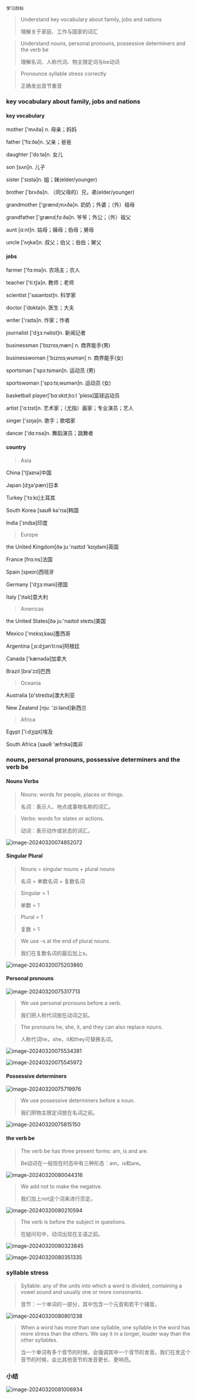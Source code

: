 `学习目标`

> Understand key vocabulary about family,  jobs and nations
>
> 理解关于家庭、工作与国家的词汇 

> Understand nouns, personal pronouns, possessive determiners and the verb be
>
> 理解名词、人称代词、物主限定词与be动词 

> Pronounce syllable stress correctly
>
> 正确发出音节重音

### key vocabulary about family,  jobs and nations

#### key vocabulary

mother ['mʌðə] n. 母亲；妈妈 

father ['fɑːðə]n. 父亲；爸爸

daughter ['dɔːtə]n. 女儿 

son [sʌn]n. 儿子

sister ['sɪstə]n. 姐；妹(elder/younger)

brother ['brʌðə]n. （同父母的）兄，弟(elder/younger)

grandmother ['ɡrændˌmʌðə]n. 奶奶；外婆；（外）祖母

grandfather ['ɡrændˌfɑːðə]n. 爷爷；外公；（外）祖父

aunt [ɑːnt]n. 姑母；姨母；伯母；舅母

uncle ['ʌŋkəl]n. 叔父；伯父；伯伯；舅父 

#### jobs

farmer ['fɑːmə]n. 农场主；农人

teacher ['tiːtʃə]n. 教师；老师

scientist ['saɪəntɪst]n. 科学家

doctor ['dɒktə]n. 医生；大夫

writer ['raɪtə]n. 作家；作者

journalist ['dʒɜːnəlɪst]n. 新闻记者

businessman ['bɪznɪsˌmæn] n. 商界能手(男)

businesswoman ['bɪznɪsˌwʊmən] n. 商界能手(女)

sportsman ['spɔːtsmən]n. 运动员 (男)

sportswoman ['spɔːtsˌwʊmən]n. 运动员 (女)

basketball player['bɑːskɪtˌbɔːl 'pleɪə]篮球运动员

artist ['ɑːtɪst]n. 艺术家；（尤指）画家；专业演员；艺人 

singer ['sɪŋə]n. 歌手；歌唱家

dancer ['dɑːnsə]n. 舞蹈演员；跳舞者

#### country

> Asia

China ['tʃaɪnə]中国

Japan [dʒə'pæn]日本

Turkey ['tɜːkɪ]土耳其

South Korea [saʊθ kə'rɪə]韩国

India ['ɪndɪə]印度

> Europe

the United Kingdom[ðə juː'naɪtɪd 'kɪŋdəm]英国

France [frɑːns]法国

Spain [speɪn]西班牙

Germany ['dʒɜːməni]德国

Italy ['ɪtəlɪ]意大利

> Americas

the United States[ðə juː'naɪtɪd steɪts]美国

Mexico ['mɛksɪˌkəʊ]墨西哥

Argentina [ˌɑ:dʒənˈti:nə]阿根廷

Canada ['kænədə]加拿大

Brazil [brə'zɪl]巴西

> Oceania

Australia [ɒ'streɪlɪə]澳大利亚

New Zealand [njuː 'zi:lənd]新西兰

> Africa

Egypt ['i:dʒɪpt]埃及

South Africa [saʊθ 'æfrɪkə]南非

### nouns, personal pronouns, possessive determiners and the verb be

#### Nouns Verbs

> Nouns: words for people, places or things.
>
> 名词：表示人、地点或事物名称的词汇。 

> Verbs: words for states or actions. 
>
> 动词：表示动作或状态的词汇。 

![image-20240320074852072](assets/01-U1L1_People_Vocabulary_Grammar_and_Pronunciation/image-20240320074852072.png)

#### Singular Plural

> Nouns = singular nouns + plural nouns
>
> 名词 = 单数名词 + 复数名词 

> Singular = 1 
>
> 单数 = 1 

> Plural > 1 
>
> 复数 > 1 

> We use -s at the end of plural nouns. 
>
> 我们在复数名词的最后加上s。

![image-20240320075203860](assets/01-U1L1_People_Vocabulary_Grammar_and_Pronunciation/image-20240320075203860.png)

#### Personal pronouns

![image-20240320075317713](assets/01-U1L1_People_Vocabulary_Grammar_and_Pronunciation/image-20240320075317713.png)

> We use personal pronouns before a verb.
>
> 我们把人称代词放在动词之前。

> The pronouns he, she, it, and they can also replace nouns.
>
> 人称代词he，she，it和they可替换名词。

![image-20240320075534381](assets/01-U1L1_People_Vocabulary_Grammar_and_Pronunciation/image-20240320075534381.png)

![image-20240320075545972](assets/01-U1L1_People_Vocabulary_Grammar_and_Pronunciation/image-20240320075545972.png)

#### Possessive determiners

![image-20240320075719976](assets/01-U1L1_People_Vocabulary_Grammar_and_Pronunciation/image-20240320075719976.png)

> We use possessive determiners before a noun. 
>
> 我们把物主限定词放在名词之前。

![image-20240320075815150](assets/01-U1L1_People_Vocabulary_Grammar_and_Pronunciation/image-20240320075815150.png)

#### the verb be

> The verb be has three present forms: am, is and are. 
>
> Be动词在一般现在时态中有三种形态：am，is和are。 

![image-20240320080044316](assets/01-U1L1_People_Vocabulary_Grammar_and_Pronunciation/image-20240320080044316.png)

> We add not to make the negative.
>
> 我们加上not这个词来进行否定。

![image-20240320080210594](assets/01-U1L1_People_Vocabulary_Grammar_and_Pronunciation/image-20240320080210594.png)

> The verb is before the subject in questions.
>
> 在疑问句中，动词出现在主语之前。

![image-20240320080323845](assets/01-U1L1_People_Vocabulary_Grammar_and_Pronunciation/image-20240320080323845.png)

![image-20240320080351335](assets/01-U1L1_People_Vocabulary_Grammar_and_Pronunciation/image-20240320080351335.png)

###  syllable stress

> Syllable: any of the units into which a word is divided, containing a vowel sound and usually one or more consonants.
>
> 音节：一个单词的一部分，其中包含一个元音和若干个辅音。 

![image-20240320080801238](assets/01-U1L1_People_Vocabulary_Grammar_and_Pronunciation/image-20240320080801238.png)

> When a word has more than one syllable, one syllable in the word has more stress than the others. We say it in a longer, louder way than the other syllables. 
>
> 当一个单词有多个音节的时候，会强调其中一个音节的发音。我们在发这个音节的时候，会比其他音节的发音更长、更响亮。

### 小结

![image-20240320081006934](assets/01-U1L1_People_Vocabulary_Grammar_and_Pronunciation/image-20240320081006934.png)